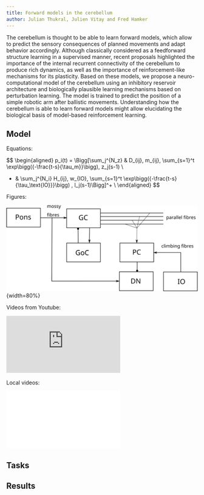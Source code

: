 ```yaml
---
title: Forward models in the cerebellum
author: Julian Thukral, Julien Vitay and Fred Hamker
---
```


The cerebellum is thought to be able to learn forward models, which allow to predict the sensory consequences of planned movements and adapt behavior accordingly. Although classically considered as a feedforward structure learning in a  supervised manner, recent proposals highlighted the importance of the internal recurrent connectivity of the cerebellum to produce rich dynamics, as well as the importance of reinforcement-like mechanisms for its plasticity. Based on these models, we propose a neuro-computational model of the cerebellum using an inhibitory reservoir architecture and biologically plausible learning mechanisms based on perturbation learning. The model is trained to predict the position of a simple robotic arm after ballistic movements. Understanding how the cerebellum is able to learn forward models might allow elucidating the biological basis of model-based reinforcement learning.

## Model

Equations:

$$
\begin{aligned}
p_i(t) = \Bigg[\sum_j^{N_z} & D_{ij}\, m_{ij}\, \sum_{s=1}^t \exp\bigg({-\frac{t-s}{\tau_m}}\bigg)\, z_j(s-1) \\
+ & \sum_j^{N_i} H_{ij}\, w_{IO}\, \sum_{s=1}^t \exp\bigg({-\frac{t-s}{\tau_\text{IO}}}\bigg) \, l_j(s-1)\Bigg]^+ \\
\end{aligned}
$$

Figures:

![**Figure 1:** Structure of the model.](img/model.svg){width=80%}

Videos from Youtube:

<div class='embed-container'><iframe src='https://www.youtube.com/embed/qhUvQiKec2U' frameborder='0' allowfullscreen></iframe></div>

Local videos:

<div class='embed-container'><iframe src='./videos/cover.mp4' frameborder='0' allowfullscreen></iframe></div>

## Tasks

## Results

